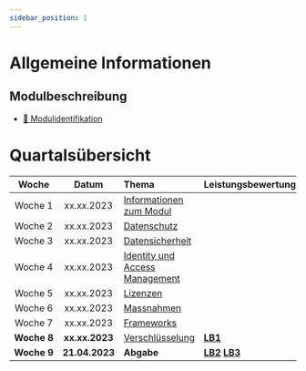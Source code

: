 ```yaml
---
sidebar_position: 1
---
```


# Allgemeine Informationen

## Modulbeschreibung

- [:paperclip: Modulidentifikation](https://www.modulbaukasten.ch/module/231/1/de-DE?title=Datenschutz-und-Datensicherheit-anwenden)

# Quartalsübersicht

|         Woche          |             Datum             | Thema                                             | Leistungsbewertung |
| :--------------------: | :---------------------------: | :------------------------------------------------ | :----------------- |
|     Woche&nbsp;1       |          xx.xx.2023           | [Informationen zum Modul](./category/grundlagen)|
|     Woche&nbsp;2       |          xx.xx.2023           | [Datenschutz](./category/datenschutz)             |
|     Woche&nbsp;3       |          xx.xx.2023           | [Datensicherheit](./category/datensicherheit)     |
|     Woche&nbsp;4       |          xx.xx.2023           | [Identity und Access Management ](./category/identity-und-access-management) |
|     Woche&nbsp;5       |          xx.xx.2023           | [Lizenzen](./category/lizenzen)                   |
|     Woche&nbsp;6       |          xx.xx.2023           | [Massnahmen](./category/massnahmen)               |
|     Woche&nbsp;7       |          xx.xx.2023           | [Frameworks](./category/frameworks)               |
|   **Woche&nbsp;8**     |         **xx.xx.2023**        | [Verschlüsselung](./category/verschlüsselung) | **[LB1]** 
|   **Woche&nbsp;9**     |        **21.04.2023**         | **Abgabe**            | **[LB2]** **[LB3]**       |

[LB1]: ./beurteilungen/lb1.md
[LB2]: ./beurteilungen/lb2.md
[LB3]: ./beurteilungen/lb3.md

